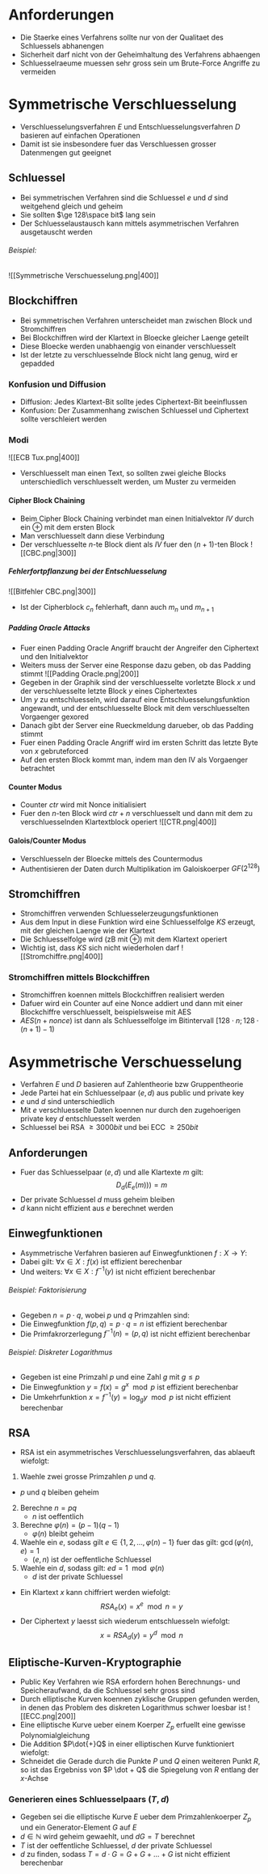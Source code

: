 # Anforderungen 
- Die Staerke eines Verfahrens sollte nur von der Qualitaet des Schluessels abhanengen
- Sicherheit darf nicht von der Geheimhaltung des Verfahrens abhaengen
- Schluesselraeume muessen sehr gross sein um Brute-Force Angriffe zu vermeiden
# Symmetrische Verschluesselung
- Verschluesselungsverfahren $E$ und Entschluesselungsverfahren $D$ basieren auf einfachen Operationen 
- Damit ist sie insbesondere fuer das Verschluessen grosser Datenmengen gut geeignet
## Schluessel
- Bei symmetrischen Verfahren sind die Schluessel $e$ und $d$ sind weitgehend gleich und geheim
- Sie sollten $\ge 128\space  bit$ lang sein
- Der Schluesselaustausch kann mittels asymmetrischen Verfahren ausgetauscht werden
###### Beispiel:
![[Symmetrische Verschuesselung.png|400]]
## Blockchiffren
- Bei symmetrischen Verfahren unterscheidet man zwischen Block und Stromchiffren
- Bei Blockchiffren wird der Klartext in Bloecke gleicher Laenge geteilt
- Diese Bloecke werden unabhaengig von einander verschluesselt
- Ist der letzte zu verschluesselnde Block nicht lang genug, wird er gepadded
### Konfusion und Diffusion
- Diffusion: Jedes Klartext-Bit sollte jedes Ciphertext-Bit beeinflussen
- Konfusion: Der Zusammenhang zwischen Schluessel und Ciphertext sollte verschleiert werden
### Modi
![[ECB  Tux.png|400]]
- Verschluesselt man einen Text, so sollten zwei gleiche Blocks unterschiedlich verschluesselt werden, um Muster zu vermeiden
#### Cipher Block Chaining
- Beim Cipher Block Chaining verbindet man einen Initialvektor $IV$ durch ein $\oplus$ mit dem ersten Block
- Man verschluesselt dann diese Verbindung
- Der verschluesselte $n$-te Block dient als $IV$ fuer den ($n+1$)-ten Block
![[CBC.png|300]]
##### Fehlerfortpflanzung bei der Entschluesselung
 ![[Bitfehler CBC.png|300]]
 - Ist der Cipherblock $c_n$ fehlerhaft, dann auch $m_n$ und $m_{n + 1}$
##### Padding Oracle Attacks
- Fuer einen Padding Oracle Angriff braucht der Angreifer den Ciphertext und den Initialvektor
- Weiters muss der Server eine Response dazu geben, ob das Padding stimmt
 ![[Padding Oracle.png|200]]
 - Gegeben in der Graphik sind der verschluesselte vorletzte Block $x$ und der verschluesselte letzte Block $y$ eines Ciphertextes
 - Um $y$ zu entschluesseln, wird darauf eine Entschluesselungsfunktion angewandt, und der entschluesselte Block mit dem verschluesselten Vorgaenger gexored
 - Danach gibt der Server eine Rueckmeldung darueber, ob das Padding stimmt
 - Fuer einen Padding Oracle Angriff wird im ersten Schritt das letzte Byte von $x$ gebruteforced
- Auf den ersten Block kommt man, indem man den IV als Vorgaenger betrachtet
#### Counter Modus
- Counter $ctr$ wird mit Nonce initialisiert
- Fuer den $n$-ten Block wird $ctr + n$ verschluesselt und dann mit dem zu verschluesselnden Klartextblock operiert
![[CTR.png|400]]
#### Galois/Counter Modus
- Verschluesseln der Bloecke mittels des Countermodus
- Authentisieren der Daten durch Multiplikation im Galoiskoerper $GF(2^{128})$
## Stromchiffren
- Stromchiffren verwenden Schluesselerzeugungsfunktionen
- Aus dem Input in diese Funktion wird eine Schluesselfolge $KS$ erzeugt, mit der gleichen Laenge wie der Klartext
- Die Schluesselfolge wird (zB mit $\oplus$) mit dem Klartext operiert 
- Wichtig ist, dass $KS$ sich nicht wiederholen darf
![[Stromchiffre.png|400]]
### Stromchiffren mittels Blockchiffren
- Stromchiffren koennen mittels Blockchiffren realisiert werden
- Dafuer wird ein Counter auf eine Nonce addiert und dann mit einer Blockchiffre verschluesselt, beispielsweise mit AES
- $AES(n + nonce)$ ist dann als Schluesselfolge im Bitintervall $[128\cdot n; 128\cdot (n+1)-1)$
# Asymmetrische Verschuesselung
- Verfahren $E$ und $D$ basieren auf Zahlentheorie bzw Gruppentheorie
- Jede Partei hat ein Schluesselpaar $(e, d)$ aus public und private key 
- $e$ und $d$ sind unterschiedlich
- Mit $e$ verschluesselte Daten koennen nur durch den zugehoerigen private key $d$ entschluesselt werden
- Schluessel bei RSA $\ge 3000bit$ und bei ECC $\ge 250 bit$
## Anforderungen
- Fuer das Schluesselpaar $(e, d)$ und alle Klartexte $m$ gilt:
$$D_d(E_e(m))) = m$$
- Der private Schluessel $d$ muss geheim bleiben
- $d$ kann nicht effizient aus $e$ berechnet werden
## Einwegfunktionen
- Asymmetrische Verfahren basieren auf Einwegfunktionen $f: X \to Y$:
- Dabei gilt: $\forall x \in X: f(x)$ ist effizient berechenbar
- Und weiters: $\forall x \in X: f^{-1}(y)$ ist nicht effizient berechenbar
###### Beispiel: Faktorisierung
- Gegeben $n= p \cdot q$, wobei $p$ und $q$ Primzahlen sind:
- Die Einwegfunktion $f(p, q) = p\cdot q = n$ ist effizient berechenbar
- Die Primfakrorzerlegung $f^{-1}(n) = (p, q)$ ist nicht effizient berechenbar
###### Beispiel: Diskreter Logarithmus
- Gegeben ist eine Primzahl $p$ und eine Zahl $g$ mit $g \le p$
- Die Einwegfunktion $y = f(x) = g^x \mod p$ ist effizient berechenbar
- Die Umkehrfunktion $x  = f^{-1}(y)=\log_gy\mod p$ ist nicht effizient berechenbar
## RSA
- RSA ist ein asymmetrisches Verschluesselungsverfahren, das ablaeuft wiefolgt:
1. Waehle zwei grosse Primzahlen $p$ und $q$. 
 - $p$ und $q$ bleiben geheim
2. Berechne $n = pq$
	- $n$ ist oeffentlich
3. Berechne  $\varphi (n) = (p -1)(q-1)$
	- $\varphi(n)$ bleibt geheim
4.  Waehle ein $e$, sodass gilt $e \in \{1, 2, ..., \varphi(n) -1\}$ fuer das gilt: $\gcd(\varphi(n), e)=1$ 
	- $(e, n)$ ist der oeffentliche Schluessel
5. Waehle ein $d$, sodass gilt: $ed = 1 \mod \varphi(n)$
	- $d$ ist der private Schluessel
- Ein Klartext $x$ kann chiffriert werden wiefolgt:
$$RSA_e(x)= x^e \mod n = y$$
- Der Ciphertext $y$ laesst sich wiederum entschluesseln wiefolgt:
$$x = RSA_d (y) = y^d \mod n$$
## Eliptische-Kurven-Kryptographie
- Public Key Verfahren wie RSA erfordern hohen Berechnungs- und Speicheraufwand, da die Schluessel sehr gross sind
- Durch elliptische Kurven koennen zyklische Gruppen gefunden werden, in denen das Problem des diskreten Logarithmus schwer loesbar ist
![[ECC.png|200]]
- Eine elliptische Kurve ueber einem Koerper $Z_p$ erfuellt eine gewisse Polynomialgleichung
- Die Addition $P\dot{+}Q$ in einer elliptischen Kurve funktioniert wiefolgt: 
- Schneidet die Gerade durch die Punkte $P$ und $Q$ einen weiteren Punkt $R$, so ist das Ergebniss von $P \dot + Q$ die Spiegelung von $R$ entlang der $x$-Achse 
### Generieren eines Schluesselpaars $(T, d)$
- Gegeben sei die elliptische Kurve $E$ ueber dem Primzahlenkoerper $Z_p$ und ein Generator-Element $G$ auf $E$
- $d \in \mathbb N$ wird geheim gewaehlt, und $dG= T$ berechnet
- $T$ ist der oeffentliche Schluessel, $d$ der private Schluessel
- $d$ zu finden, sodass $T = d \cdot G = G + G + ... + G$ ist nicht effizient berechenbar